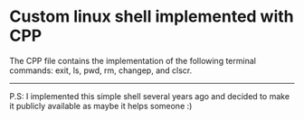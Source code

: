 #  Custom linux shell implemented with CPP
The CPP file contains the implementation of the following terminal commands: exit, ls, pwd, rm, changep, and clscr.
<hr>
P.S: I implemented this simple shell several years ago and decided to make it publicly available as maybe it helps someone :)
